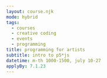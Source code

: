 ```yaml
---
layout: course.njk
mode: hybrid
tags:
  - courses
  - creative coding
  - events
  - programming
title: programming for artists
subtitle: intro to p5*js
datetime: m-th 1000-1500, july 10-27
applyBy: 7.1.23
---
```

